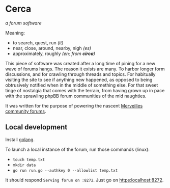 # Cerca
_a forum software_

Meaning:
* to search, quest, run _(it)_
* near, close, around, nearby, nigh _(es)_
* approximately, roughly _(en; from **circa**)_

This piece of software was created after a long time of pining for a new wave of forums hangs.
The reason it exists are many. To harbor longer form discussions, and for crawling through
threads and topics. For habitually visiting the site to see if anything new happened, as
opposed to being obtrusively notified when in the middle of something else. For that sweet
tinge of nostalgia that comes with the terrain, from having grown up in pace with the sprawling
phpBB forum communities of the mid naughties.

It was written for the purpose of powering the nascent [Merveilles community forums](https://forum.merveilles.town).

## Local development

Install [golang](https://go.dev/).

To launch a local instance of the forum, run those commands (linux):

- `touch temp.txt`
- `mkdir data`
- `go run run.go --authkey 0 --allowlist temp.txt`

It should respond `Serving forum on :8272`. Just go on [https:localhost:8272](https:localhost:8272).